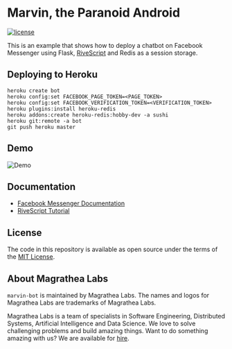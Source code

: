 # Marvin, the Paranoid Android

[![license](https://img.shields.io/github/license/magrathealabs/mlabs-messenger.svg)](https://github.com/magrathealabs/mlabs-messenger/blob/master/LICENSE)

This is an example that shows how to deploy a chatbot on Facebook Messenger using Flask,
[RiveScript](https://www.rivescript.com/docs/tutorial) and Redis as a session storage.

## Deploying to Heroku

```
heroku create bot
heroku config:set FACEBOOK_PAGE_TOKEN=<PAGE_TOKEN>
heroku config:set FACEBOOK_VERIFICATION_TOKEN=<VERIFICATION_TOKEN>
heroku plugins:install heroku-redis
heroku addons:create heroku-redis:hobby-dev -a sushi
heroku git:remote -a bot
git push heroku master
```

## Demo

![Demo](https://github.com/magrathealabs/marvin-bot/blob/master/docs/images/demo.gif "Demo")

## Documentation

* [Facebook Messenger Documentation](https://developers.facebook.com/docs/messenger-platform)
* [RiveScript Tutorial](https://www.rivescript.com/docs/tutorial)

## License

The code in this repository is available as open source under the terms of the [MIT License](http://opensource.org/licenses/MIT).

## About Magrathea Labs

`marvin-bot` is maintained by Magrathea Labs. The names and logos for Magrathea Labs are trademarks of Magrathea Labs.

Magrathea Labs is a team of specialists in Software Engineering, Distributed Systems, Artificial Intelligence and
Data Science. We love to solve challenging problems and build amazing things. Want to do something amazing with us?
We are available for [hire](mailto:contact@magrathealabs.com).


